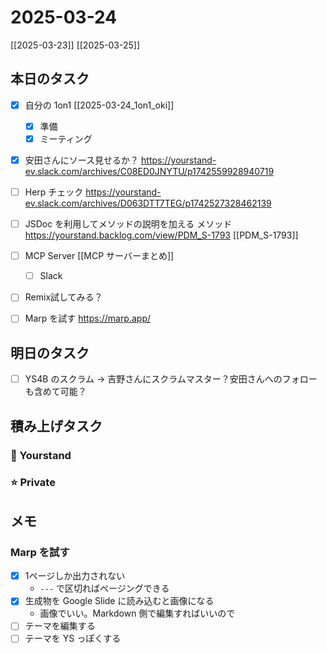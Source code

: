 # 2025-03-24

[[2025-03-23]] [[2025-03-25]]

## 本日のタスク

- [x] 自分の 1on1 [[2025-03-24_1on1_oki]]
	- [x] 準備
	- [x] ミーティング

- [x] 安田さんにソース見せるか？ https://yourstand-ev.slack.com/archives/C08ED0JNYTU/p1742559928940719
- [ ] Herp チェック https://yourstand-ev.slack.com/archives/D063DTT7TEG/p1742527328462139

- [ ] JSDoc を利用してメソッドの説明を加える メソッド https://yourstand.backlog.com/view/PDM_S-1793 [[PDM_S-1793]]
- [ ] MCP Server [[MCP サーバーまとめ]]
  - [ ] Slack
- [ ] Remix試してみる？
- [ ] Marp を試す https://marp.app/

## 明日のタスク

- [ ] YS4B のスクラム -> 吉野さんにスクラムマスター？安田さんへのフォローも含めて可能？

## 積み上げタスク

### 🔵 Yourstand

### ⭐️ Private

## メモ

### Marp を試す

- [x] 1ページしか出力されない
	- `---` で区切ればページングできる
- [x] 生成物を Google Slide に読み込むと画像になる
	- 画像でいい。Markdown 側で編集すればいいので
- [ ] テーマを編集する
- [ ] テーマを YS っぽくする
